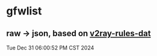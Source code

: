 # gfwlist
## raw -> json, based on [v2ray-rules-dat](https://github.com/Loyalsoldier/v2ray-rules-dat)
Tue Dec 31 06:00:52 PM CST 2024

